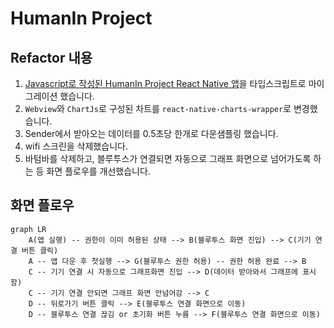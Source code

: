 # HumanIn Project

## Refactor 내용

1. [Javascript로 작성된 HumanIn Project React Native 앱](https://github.com/i-soft-lab/humamin-react-native.git)을
   타입스크립트로 마이그레이션 했습니다.
2. `Webview`와 `ChartJs`로 구성된 차트를 `react-native-charts-wrapper`로 변경했습니다.
3. Sender에서 받아오는 데이터를 0.5초당 한개로 다운샘플링 했습니다.
4. wifi 스크린을 삭제했습니다.
5. 바텀바를 삭제하고, 블루투스가 연결되면 자동으로 그래프 화면으로 넘어가도록 하는 등 화면 플로우를 개선했습니다.

## 화면 플로우

```mermaid
graph LR
    A(앱 실행) -- 권한이 이미 허용된 상태 --> B(블루투스 화면 진입) --> C(기기 연결 버튼 클릭)
    A -- 앱 다운 후 첫실행 --> G(블루투스 권한 허용) -- 권한 허용 완료 --> B
    C -- 기기 연결 시 자동으로 그래프화면 진입 --> D(데이터 받아와서 그래프에 표시함)
    C -- 기기 연결 안되면 그래프 화면 안넘어감 --> C
    D -- 뒤로가기 버튼 클릭 --> E(블루투스 연결 화면으로 이동)
    D -- 블루투스 연결 끊김 or 초기화 버튼 누름 --> F(블루투스 연결 화면으로 이동)
```
